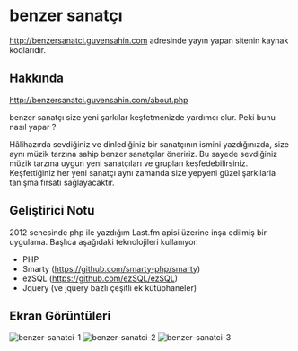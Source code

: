 # benzer sanatçı
http://benzersanatci.guvensahin.com adresinde yayın yapan sitenin kaynak kodlarıdır.

## Hakkında
http://benzersanatci.guvensahin.com/about.php

benzer sanatçı size yeni şarkılar keşfetmenizde yardımcı olur. Peki bunu nasıl yapar ?

Hâlihazırda sevdiğiniz ve dinlediğiniz bir sanatçının ismini yazdığınızda, size aynı müzik tarzına sahip benzer sanatçılar öneririz. Bu sayede sevdiğiniz müzik tarzına uygun yeni sanatçıları ve grupları keşfedebilirsiniz. Keşfettiğiniz her yeni sanatçı aynı zamanda size yepyeni güzel şarkılarla tanışma fırsatı sağlayacaktır.

## Geliştirici Notu
2012 senesinde php ile yazdığım Last.fm apisi üzerine inşa edilmiş bir uygulama. Başlıca aşağıdaki teknolojileri kullanıyor.
- PHP
- Smarty (https://github.com/smarty-php/smarty)
- ezSQL (https://github.com/ezSQL/ezSQL)
- Jquery (ve jquery bazlı çeşitli ek kütüphaneler)

## Ekran Görüntüleri
![benzer-sanatci-1](http://guvensahin.com/wp-content/uploads/2018/10/benzer-sanatci-1.png)
![benzer-sanatci-2](http://guvensahin.com/wp-content/uploads/2018/10/benzer-sanatci-2.png)
![benzer-sanatci-3](http://guvensahin.com/wp-content/uploads/2018/10/benzer-sanatci-3.png)
